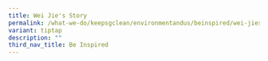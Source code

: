 ```yaml
---
title: Wei Jie's Story
permalink: /what-we-do/keepsgclean/environmentandus/beinspired/wei-jies-story/
variant: tiptap
description: ""
third_nav_title: Be Inspired
---
```

